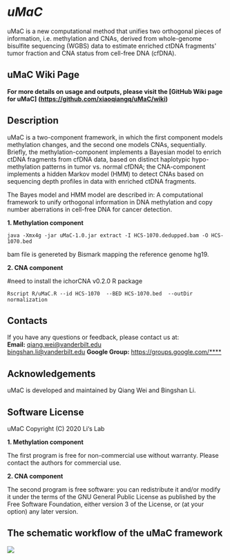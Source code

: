 # *uMaC*
uMaC is a new computational method that unifies two orthogonal pieces of information, i.e. methylation and CNAs, derived from whole-genome bisulfite sequencing (WGBS) data to estimate enriched ctDNA fragments' tumor fraction and CNA status from cell-free DNA (cfDNA).

## uMaC Wiki Page
**For more details on usage and outputs, please visit the [GitHub Wiki page for uMaC]
(https://github.com/xiaoqiangq/uMaC/wiki)**

## Description
uMaC is a two-component framework, in which the first component models methylation changes, and the second one models CNAs, sequentially. Briefly, the methylation-component implements a Bayesian model to enrich ctDNA fragments from cfDNA data, based on distinct haplotypic hypo-methylation patterns in tumor vs. normal cfDNA; the CNA-component implements a hidden Markov model (HMM) to detect CNAs based on sequencing depth profiles in data with enriched ctDNA fragments.

The Bayes model and HMM model are described in: A computational framework to unify orthogonal information in DNA methylation and copy number aberrations in cell-free DNA for cancer detection. 

**1. Methylation component**

    java -Xmx4g -jar uMaC-1.0.jar extract -I HCS-1070.dedupped.bam -O HCS-1070.bed 
    
bam file is genereted by Bismark mapping the reference genome hg19.    

**2. CNA component**

#need to install the ichorCNA v0.2.0 R package

    Rscript R/uMaC.R --id HCS-1070  --BED HCS-1070.bed  --outDir normalization

## Contacts
If you have any questions or feedback, please contact us at:  
**Email:** <qiang.wei@vanderbilt.edu>  
        <bingshan.li@vanderbilt.edu>
**Google Group:** <https://groups.google.com/****>

## Acknowledgements
uMaC is developed and maintained by Qiang Wei and Bingshan Li. 

## Software License
uMaC Copyright (C) 2020 Li‘s Lab

**1. Methylation component**

The first program is free for non-commercial use without warranty. Please contact the authors for commercial use.

**2. CNA component**

The second program is free software: you can redistribute it and/or modify it under the terms of the GNU General Public License as published by the Free Software Foundation, either version 3 of the License, or (at your option) any later version.

## The schematic workflow of the uMaC framework

![](https://github.com/xiaoqiangq/UMaC/blob/master/resource/figure1.workflow.jpg)

